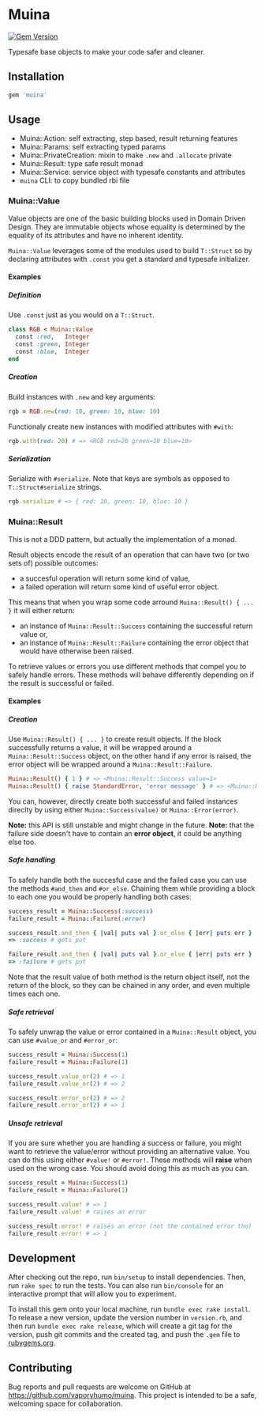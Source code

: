 # Muina

[![Gem Version](https://badge.fury.io/rb/muina.svg)](https://badge.fury.io/rb/muina)

Typesafe base objects to make your code safer and cleaner.

## Installation

```ruby
gem 'muina'
```

## Usage

* Muina::Action: self extracting, step based, result returning features
* Muina::Params: self extracting typed params
* Muina::PrivateCreation: mixin to make `.new` and `.allocate` private
* Muina::Result: type safe result monad
* Muina::Service: service object with typesafe constants and attributes
* `muina` CLI: to copy bundled rbi file


### Muina::Value

Value objects are one of the basic building blocks used in Domain Driven Design. They are immutable objects
whose equality is determined by the equality of its attributes and have no inherent identity.

`Muina::Value` leverages some of the modules used to build `T::Struct` so by declaring attributes with
`.const` you get a standard and typesafe initializer.

#### Examples

##### Definition

Use `.const` just as you would on a `T::Struct`.

```ruby
class RGB < Muina::Value
  const :red,   Integer
  const :green, Integer
  const :blue,  Integer
end
```

##### Creation

Build instances with `.new` and key arguments:
```ruby
rgb = RGB.new(red: 10, green: 10, blue: 10)
```

Functionaly create new instances with modified attributes with `#with`:
```ruby
rgb.with(red: 20) # => <RGB red=20 green=10 blue=10>
```

##### Serialization
Serialize with `#serialize`.
Note that keys are symbols as opposed to `T::Struct#serialize` strings.
```ruby
rgb.serialize # => { red: 10, green: 10, blue: 10 }
```

### Muina::Result

This is not a DDD pattern, but actually the implementation of a monad.

Result objects encode the result of an operation that can have two (or two sets of) possible outcomes:
- a succesful operation will return some kind of value,
- a failed operation will return some kind of useful error object.

This means that when you wrap some code arround `Muina::Result() { ... }` it will either return:
- an instance of `Muina::Result::Success` containing the successful return value or,
- an instance of `Muina::Result::Failure` containing the error object that would have otherwise been raised.

To retrieve values or errors you use different methods that compel you to safely handle errors. These methods
will behave differently depending on if the result is successful or failed.


#### Examples

##### Creation

Use `Muina::Result() { ... }` to create result objects. If the block successfully returns a value, it will be
wrapped around a `Muina::Result::Success` object, on the other hand if any error is raised, the error object
will be wrapped around a `Muina::Result::Failure`.
```ruby
Muina::Result() { 1 } # => <Muina::Result::Success value=1>
Muina::Result() { raise StandardError, 'error message' } # => <Muina::Resul::Failure error=<StandardError message="error message">>
```

You can, however, directly create both successful and failed instances direclty by using either
`Muina::Success(value)` or `Muina::Error(error)`. 

**Note:** this API is still unstable and might change in the future.
**Note:** that the failure side doesn't have to contain an **error object**, it could be anything else too.

##### Safe handling

To safely handle both the succesful case and the failed case you can use the methods `#and_then` and `#or_else`.
Chaining them while providing a block to each one you would be properly handling both cases:
```ruby
success_result = Muina::Success(:success)
failure_result = Muina::Failure(:error)

success_result.and_then { |val| puts val }.or_else { |err| puts err }
=> :success # gets put

failure_result.and_then { |val| puts val }.or_else { |err| puts err }
=> :failure # gets put
```

Note that the result value of both method is the return object itself, not the return of the block,
so they can be chained in any order, and even multiple times each one.

##### Safe retrieval

To safely unwrap the value or error contained in a `Muina::Result` object, you can use `#value_or` and `#error_or`:
```ruby
success_result = Muina::Success(1)
failure_result = Muina::Failure(1) 

success_result.value_or(2) # => 1
failure_result.value_or(2) # => 2

success_result.error_or(2) # => 2
failure_result.error_or(2) # => 1
```

##### Unsafe retrieval

If you are sure whether you are handling a success or failure, you might want to retrieve the value/error
without providing an alternative value. You can do this using either `#value!` or `#error!`. These methods
will **raise** when used on the wrong case. You should avoid doing this as much as you can.
```ruby
success_result = Muina::Success(1)
failure_result = Muina::Failure(1)

success_result.value! # => 1
failure_result.value! # raises an error

success_result.error! # raises an error (not the contained error tho)
failure_result.error! # => 1
```

## Development

After checking out the repo, run `bin/setup` to install dependencies. Then, run `rake spec` to run the tests. 
You can also run `bin/console` for an interactive prompt that will allow you to experiment.

To install this gem onto your local machine, run `bundle exec rake install`. 
To release a new version, update the version number in `version.rb`, and then run `bundle exec rake release`, 
which will create a git tag for the version, push git commits and the created tag, 
and push the `.gem` file to [rubygems.org](https://rubygems.org).

## Contributing

Bug reports and pull requests are welcome on GitHub at https://github.com/vaporyhumo/muina.
This project is intended to be a safe, welcoming space for collaboration.
